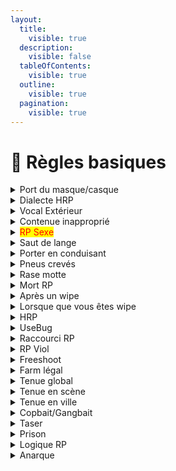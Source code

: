 ```yaml
---
layout:
  title:
    visible: true
  description:
    visible: false
  tableOfContents:
    visible: true
  outline:
    visible: true
  pagination:
    visible: true
---
```


# 📰 Règles basiques

<details>

<summary>Port du masque/casque</summary>

En ville, le port du masque ou du casque est interdit, sauf lors d'actes illégaux. En moto, le port du casque reste autorisé.

</details>

<details>

<summary>Dialecte HRP</summary>

Pendant votre RP, l'utilisation de dialecte HRP (parler de sujets tels que l'argent sale, les tickets, etc.) est interdite. Restez dans le cadre de votre personnage et de l'univers RP.

</details>

<details>

<summary>Vocal Extérieur</summary>

L'utilisation de vocal extérieur à FiveM pendant votre session de jeu, même si les personnes ne sont pas connectées sur le serveur ou en jeu avec vous, est interdite.

</details>

<details>

<summary>Contenue inapproprié </summary>

Toute image à caractère religieux, sexuel, homophobe ou haineux est interdite. Le serveur vise à créer une expérience de jeu respectueuse.

</details>

<details>

<summary><mark style="color:red;">RP Sexe</mark> </summary>

Le RP sexe est <mark style="color:red;">interdit</mark> sans aucune exception, quelles que soient les raisons ou l'âge des joueurs. Il est important de maintenir un environnement de jeu approprié pour tous.

</details>

<details>

<summary>Saut de lange</summary>

Il est interdit de faire des sauts irréaliste avec vos véhicules. <mark style="color:red;">(Ex : Sauter d'un pont et repartir normal en voiture)</mark>

</details>

<details>

<summary>Porter en conduisant </summary>

Il est interdit de conduire en portant une personne et de tirer depuis la place conducteur. Il est interdit de porter une personne en moto et de se mettre dans le coffre.

</details>

<details>

<summary>Pneus crevés</summary>

Il est interdit de conduire avec plus de 2 pneus crevés, le véhicule doit obligatoirement être stoppé et réparé. _(1 pneu sur une moto.)_

</details>

<details>

<summary>Rase motte</summary>

Il est interdit de survoler à basse altitude la ville en véhicule aérien, de la même manière il est interdit de se poser avec un véhicule aérien en centre-ville.

</details>

<details>

<summary>Mort RP</summary>

Donner ses items, son argent avant une mort rp est sanctionnable d’un ban permanent.

</details>

<details>

<summary>Après un wipe</summary>

Vous ne pouvez pas refaire le même personnage avec le même nom et le même background, ni reconnaître les personnes avec qui vous étiez avant.

</details>

<details>

<summary>Lorsque que vous êtes wipe</summary>

Vous êtes mis en jail à vie, merci de faire un ticket pour que les staff fassent les démarches afin de vous faire recommencez votre nouvelle vie.

</details>

<details>

<summary>HRP</summary>

Répondre l’HRP par l’HRP est sanctionnable. <mark style="color:red;">(Ex : Tuer une personne qui vous tire dessus pour rien, insulter une personne parce qu'il vous insulte pour rien.)</mark>

</details>

<details>

<summary>UseBug</summary>

L’utilisation de usebug est sanctionnable et non tolérée.

</details>

<details>

<summary>Raccourci RP</summary>

Il est interdit de reconnaître un agent de l'État sans signe distinctif sur lui.

</details>

<details>

<summary>RP Viol</summary>

Les scènes de viols sont strictement bannies du serveur. _<mark style="color:orange;">(Faire pipi sur une personne n'est pas considéré comme du RP viol mais de l'humiliation.)</mark>_

</details>

<details>

<summary>Freeshoot</summary>

Il est interdit de tirer en ville sans aucune raison valable.

</details>

<details>

<summary>Farm légal</summary>

Il est interdit de braquer sur des points de farm légal.

</details>

<details>

<summary>Tenue global</summary>

Une tenue correcte RP parlant est exigée. _<mark style="color:red;">**(Exemple : il est interdit de se balader dans la ville en peignoir, en pyjama, déguisement hors event ou se balader à pied nu)**</mark>_

**En cas de non-respect de cette règle, vous vous verrez administrer d'un bannissement temporaire.**

</details>

<details>

<summary>Tenue en scène</summary>

Il est interdit de faire un changement de tenue ou de retirer son sac lorsque vous êtes sur une scène.

</details>

<details>

<summary>Tenue en ville</summary>

Il est interdit d'être cagoulé ou de porter un gilet pare-balle en ville.

</details>

<details>

<summary>Copbait/Gangbait</summary>

Il est interdit de faire du copbait ou du gangbait, c'est-à-dire provoquer la police / un gang ou orga sans raison.

</details>

<details>

<summary>Taser</summary>

Il est interdit de posséder un taser si vous n'êtes pas dans un métier ou cette arme est autorisée.

</details>

<details>

<summary>Prison</summary>

Il est interdit de sortir de la prison par d’autres moyens que ceux mis en place/développés.

</details>

<details>

<summary>Logique RP</summary>

Privilégiez constamment l’interaction à la violence, cela permet de laisser des portes de sortie à la cible et créer de nouvelles scènes.

</details>

<details>

<summary>Anarque</summary>

Les arnaques et les comportements malhonnêtes sont strictement interdits sur le serveur. Voici ce qui est prohibé :

* Toute forme d'arnaque, y compris les fausses ventes d'armes, de biens immobiliers, de drogues, ou d'autres biens, est contraire aux règles du serveur. Les arnaques ne sont pas considérées comme équitables et sont sujettes à des abus.

</details>
